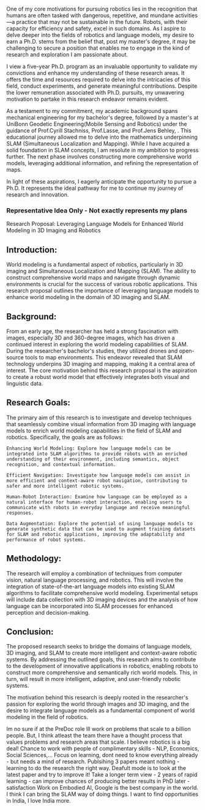 One of my core motivations for pursuing robotics lies in the recognition that humans are often tasked with dangerous, repetitive, and mundane activities—a practice that may not be sustainable in the future. 
Robots, with their capacity for efficiency and safety, excel in such domains. As I aspire to delve deeper into the fields of robotics and language models, my desire to earn a Ph.D. stems from the belief that, 
post my master's degree, it may be challenging to secure a position that enables me to engage in the kind of research and exploration I am passionate about.

I view a five-year Ph.D. program as an invaluable opportunity to validate my convictions and enhance my understanding of these research areas. 
It offers the time and resources required to delve into the intricacies of this field, conduct experiments, and generate meaningful contributions. 
Despite the lower remuneration associated with Ph.D. pursuits, my unwavering motivation to partake in this research endeavor remains evident.

As a testament to my commitment, my academic background spans mechanical engineering for my bachelor's degree, followed by a master's at UniBonn Geodetic Engineering(Mobile Sensing and Robotics) 
under the guidance of Prof.Cyrill Stachniss, Prof.Lasse, and Prof.Jens Behley, . This educational journey allowed me to delve into the mathematics underpinning SLAM (Simultaneous Localization and Mapping). 
While I have acquired a solid foundation in SLAM concepts, I am resolute in my ambition to progress further. The next phase involves constructing more comprehensive world models, leveraging additional information, and refining the representation of maps.

In light of these aspirations, I eagerly anticipate the opportunity to pursue a Ph.D. It represents the ideal pathway for me to continue my journey of research and innovation.


### Representative Idea Only - Not exactly represents my plans
Research Proposal: Leveraging Language Models for Enhanced World Modeling in 3D Imaging and Robotics

## Introduction:
World modeling is a fundamental aspect of robotics, particularly in 3D imaging and Simultaneous Localization and Mapping (SLAM). 
The ability to construct comprehensive world maps and navigate through dynamic environments is crucial for the success of various robotic applications. 
This research proposal outlines the importance of leveraging language models to enhance world modeling in the domain of 3D imaging and SLAM.

## Background:
From an early age, the researcher has held a strong fascination with images, especially 3D and 360-degree images, which has driven a continued interest 
in exploring the world modeling capabilities of SLAM. During the researcher's bachelor's studies, they utilized drones and open-source tools to map environments. 
This endeavor revealed that SLAM technology underpins 3D imaging and mapping, making it a central area of interest. The core motivation behind this 
research proposal is the aspiration to create a robust world model that effectively integrates both visual and linguistic data.

## Research Goals:
The primary aim of this research is to investigate and develop techniques that seamlessly combine visual information from 3D imaging with language models 
to enrich world modeling capabilities in the field of SLAM and robotics. Specifically, the goals are as follows:

    Enhancing World Modeling: Explore how language models can be integrated into SLAM algorithms to provide robots with an enriched understanding of their environment, including semantics, object recognition, and contextual information.

    Efficient Navigation: Investigate how language models can assist in more efficient and context-aware robot navigation, contributing to safer and more intelligent robotic systems.

    Human-Robot Interaction: Examine how language can be employed as a natural interface for human-robot interaction, enabling users to communicate with robots in everyday language and receive meaningful responses.

    Data Augmentation: Explore the potential of using language models to generate synthetic data that can be used to augment training datasets for SLAM and robotic applications, improving the adaptability and performance of robot systems.

## Methodology:
The research will employ a combination of techniques from computer vision, natural language processing, and robotics. This will involve the integration of state-of-the-art language models 
into existing SLAM algorithms to facilitate comprehensive world modeling. Experimental setups will include data collection with 3D imaging devices and the analysis of how language can be 
incorporated into SLAM processes for enhanced perception and decision-making.

## Conclusion:
The proposed research seeks to bridge the domains of language models, 3D imaging, and SLAM to create more intelligent and context-aware robotic systems. By addressing the outlined goals, 
this research aims to contribute to the development of innovative applications in robotics, enabling robots to construct more comprehensive and semantically rich world models. 
This, in turn, will result in more intelligent, adaptive, and user-friendly robotic systems.

The motivation behind this research is deeply rooted in the researcher's passion for exploring the world through images and 3D imaging, and the desire to integrate language models as a fundamental component of world modeling in the field of robotics.

Im no sure if at the PreDoc role Ill work on problems that scale to a billion people. But, I think atleast the team there have a thought process that values problems and research areas that scale. I believe robotics is a big deal! 
Chance to work with people of complimentary skills - NLP, Economics, Social Sciences,... 
Focus on learning, dont need to know everything already - but needs a mind of research.
Publsihing 3 papers meant nothing - learning to do the research the right way. Deafult mode is to look at the latest paper and try to improve it!
Take a longer term view - 2 years of rapid learning - can improve chances of producing better results in PhD later - satisfaction
Work on Embodied AI, Google is the best company in the world. 
I think I can bring the SLAM way of doing things. I want to find opportunities in India, I love India more.
